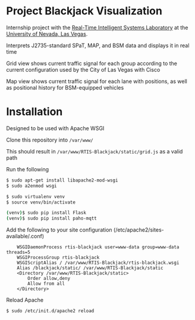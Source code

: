 # Project Blackjack Visualization
Internship project with the [Real-Time Intelligent Systems Laboratory](http://rtis.oit.unlv.edu/) at the [University of Nevada, Las Vegas](https://www.unlv.edu/).

Interprets J2735-standard SPaT, MAP, and BSM data and displays it in real time

Grid view shows current traffic signal for each group according to the current configuration used by the City of Las Vegas with Cisco

Map view shows current traffic signal for each lane with positions, as well as positional history for BSM-equipped vehicles

# Installation
Designed to be used with Apache WSGI

Clone this repository into `/var/www/`

This should result in `/var/www/RTIS-Blackjack/static/grid.js` as a valid path

Run the following
```bash
$ sudo apt-get install libapache2-mod-wsgi
$ sudo a2enmod wsgi

$ sudo virtualenv venv
$ source venv/bin/activate

(venv)$ sudo pip install Flask
(venv)$ sudo pip install paho-mqtt
```

Add the following to your site configuration (/etc/apache2/sites-available/<site>.conf)
```
    WSGIDaemonProcess rtis-blackjack user=www-data group=www-data threads=5
    WSGIProcessGroup rtis-blackjack
    WSGIScriptAlias / /var/www/RTIS-Blackjack/rtis-blackjack.wsgi
    Alias /blackjack/static/ /var/www/RTIS-Blackjack/static
    <Directory /var/www/RTIS-Blackjack/static>
        Order allow,deny
        Allow from all
    </Directory>
```

Reload Apache
```bash
$ sudo /etc/init.d/apache2 reload
```
